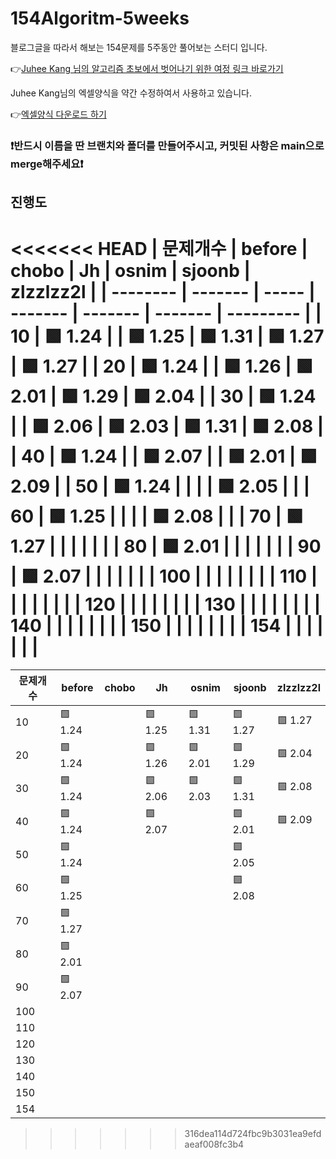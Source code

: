 # 154Algoritm-5weeks

블로그글을 따라서 해보는 154문제를 5주동안 풀어보는 스터디 입니다.

👉[Juhee Kang 님의 알고리즘 초보에서 벗어나기 위한 여정 링크 바로가기](https://claudiajkang.medium.com/%EC%95%8C%EA%B3%A0%EB%A6%AC%EC%A6%98-%EC%B4%88%EB%B3%B4%EC%97%90%EC%84%9C-%EB%B2%97%EC%96%B4%EB%82%98%EA%B8%B0-%EC%9C%84%ED%95%9C-%EC%97%AC%EC%A0%95-1ffb6bdfec6b)

Juhee Kang님의 엑셀양식을 약간 수정하여서 사용하고 있습니다.

👉[엑셀양식 다운로드 하기](https://docs.google.com/spreadsheets/d/1Bx27IJulthhpM04qbtuL0aAkX8psi5D4/edit?usp=sharing&ouid=113010703494073260482&rtpof=true&sd=true)

### ❗️반드시 이름을 딴 브랜치와 폴더를 만들어주시고, 커밋된 사항은 main으로 merge해주세요❗️

## 진행도

<<<<<<< HEAD
| 문제개수 | before  | chobo | Jh      | osnim   | sjoonb  | zlzzlzz2l |
| -------- | ------- | ----- | ------- | ------- | ------- | --------- |
| 10       | 🟩 1.24 |       | 🟩 1.25 | 🟩 1.31 | 🟩 1.27 | 🟩 1.27   |
| 20       | 🟩 1.24 |       | 🟩 1.26 | 🟩 2.01 | 🟩 1.29 | 🟩 2.04   |
| 30       | 🟩 1.24 |       | 🟩 2.06 | 🟩 2.03 | 🟩 1.31 | 🟩 2.08   |
| 40       | 🟩 1.24 |       | 🟩 2.07 |         | 🟩 2.01 | 🟩 2.09   |
| 50       | 🟩 1.24 |       |         |         | 🟩 2.05 |           |
| 60       | 🟩 1.25 |       |         |         | 🟩 2.08 |           |
| 70       | 🟩 1.27 |       |         |         |         |           |
| 80       | 🟩 2.01 |       |         |         |         |           |
| 90       | 🟩 2.07 |       |         |         |         |           |
| 100      |         |       |         |         |         |           |
| 110      |         |       |         |         |         |           |
| 120      |         |       |         |         |         |           |
| 130      |         |       |         |         |         |           |
| 140      |         |       |         |         |         |           |
| 150      |         |       |         |         |         |           |
| 154      |         |       |         |         |         |           |
=======

| 문제개수  | before | chobo | Jh | osnim | sjoonb | zlzzlzz2l |
| -------- | ------- | ------ | --- | ---- | ----- |-----------|
| 10       | 🟩 1.24 |        |   🟩 1.25      |🟩 1.31 | 🟩 1.27 | 🟩 1.27|
| 20       | 🟩 1.24 |        |   🟩 1.26      |🟩 2.01 | 🟩 1.29 | 🟩 2.04|
| 30       | 🟩 1.24 |        |   🟩 2.06      | 🟩 2.03| 🟩 1.31 | 🟩 2.08|
| 40       | 🟩 1.24 |        |   🟩 2.07      |          |🟩 2.01 |🟩 2.09|
| 50       | 🟩 1.24 |        |                |          | 🟩 2.05 | |
| 60       | 🟩 1.25 |        |               |            | 🟩 2.08 | |
| 70       | 🟩 1.27 |        |               | | | |
| 80       | 🟩 2.01 |        |               | | | |
| 90       | 🟩 2.07 |        |               | | | |
| 100      |         |         |               | | | |
| 110      |         |         |               | | | |
| 120      |         |         |               | | | |
| 130      |         |         |               | | | |
| 140      |         |         |               | | | |
| 150      |         |         |               | | | |
| 154      |         |         |               | | | |
>>>>>>> 316dea114d724fbc9b3031ea9efdaeaf008fc3b4
